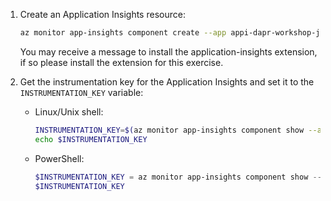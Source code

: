1. Create an Application Insights resource:

    ```bash
    az monitor app-insights component create --app appi-dapr-workshop-java --location eastus --kind web -g rg-dapr-workshop-java --application-type web
    ```

    You may receive a message to install the application-insights extension, if so please install the extension for this exercise.

1. Get the instrumentation key for the Application Insights and set it to the `INSTRUMENTATION_KEY` variable:

    - Linux/Unix shell:

      ```bash
      INSTRUMENTATION_KEY=$(az monitor app-insights component show --app appi-dapr-workshop-java -g rg-dapr-workshop-java --query instrumentationKey)
      echo $INSTRUMENTATION_KEY
      ```

    - PowerShell:

      ```powershell
      $INSTRUMENTATION_KEY = az monitor app-insights component show --app appi-dapr-workshop-java -g rg-dapr-workshop-java --query instrumentationKey
      $INSTRUMENTATION_KEY
      ```
